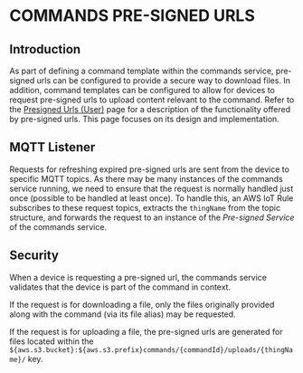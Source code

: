 # COMMANDS PRE-SIGNED URLS

## Introduction

As part of defining a command template within the commands service, pre-signed urls can be configured to provide a secure way to download files.  In addition, command templates can be configured to allow for devices to request pre-signed urls to upload content relevant to the command.  Refer to the [Presigned Urls (User)](/projects/commands/presigned-urls-user.md) page for a description of the functionality offered by pre-signed urls.  This page focuses on its design and implementation.

## MQTT Listener

Requests for refreshing expired pre-signed urls are sent from the device to specific MQTT topics.  As there may be many instances of the commands service running, we need to ensure that the request is normally handled just once (possible to be handled at least once).  To handle this, an AWS IoT Rule subscribes to these request topics, extracts the `thingName` from the topic structure, and forwards the request to an instance of the _Pre-signed Service_ of the commands service.

## Security

When a device is requesting a pre-signed url, the commands service validates that the device is part of the command in context.

If the request is for downloading a file, only the files originally provided along with the command (via its file alias) may be requested.

If the request is for uploading a file, the pre-signed urls are generated for files located within the `${aws.s3.bucket}:${aws.s3.prefix}commands/{commandId}/uploads/{thingName}/` key.
